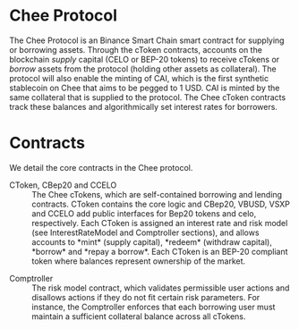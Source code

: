 Chee Protocol
=================

The Chee Protocol is an Binance Smart Chain smart contract for supplying or borrowing assets. Through the cToken contracts, accounts on the blockchain *supply* capital (CELO or BEP-20 tokens) to receive cTokens or *borrow* assets from the protocol (holding other assets as collateral). The protocol will also enable the minting of CAI, which is the first synthetic stablecoin on Chee that aims to be pegged to 1 USD. CAI is minted by the same collateral that is supplied to the protocol. The Chee cToken contracts track these balances and algorithmically set interest rates for borrowers.

Contracts
=========

We detail the core contracts in the Chee protocol.

<dl>
  <dt>CToken, CBep20 and CCELO</dt>
  <dd>The Chee cTokens, which are self-contained borrowing and lending contracts. CToken contains the core logic and CBep20, VBUSD, VSXP and CCELO add public interfaces for Bep20 tokens and celo, respectively. Each CToken is assigned an interest rate and risk model (see InterestRateModel and Comptroller sections), and allows accounts to *mint* (supply capital), *redeem* (withdraw capital), *borrow* and *repay a borrow*. Each CToken is an BEP-20 compliant token where balances represent ownership of the market.</dd>
</dl>

<dl>
  <dt>Comptroller</dt>
  <dd>The risk model contract, which validates permissible user actions and disallows actions if they do not fit certain risk parameters. For instance, the Comptroller enforces that each borrowing user must maintain a sufficient collateral balance across all cTokens.</dd>
</dl>


